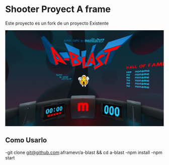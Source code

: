# Shooter Proyect A frame
Este proyecto es un fork de un proyecto Existente

[![Screenshot of A-Blast main menu](assets/readme/mainmenu2.png)](https://aframe.io/a-blast/)

## Como Usarlo

-git clone git@github.com:aframevr/a-blast && cd a-blast
-npm install
-npm start


